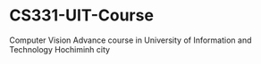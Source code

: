 # CS331-UIT-Course

Computer Vision Advance course in University of Information and Technology Hochiminh city
